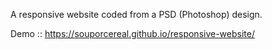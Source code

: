 A responsive website coded from a PSD (Photoshop) design.

Demo :: https://souporcereal.github.io/responsive-website/
